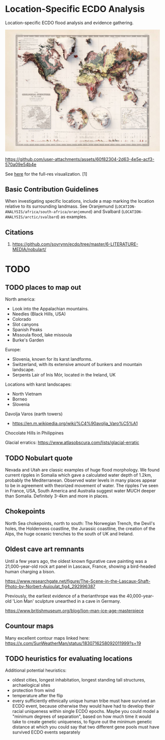 # Location-Specific ECDO Analysis

Location-specific ECDO flood analysis and evidence gathering.

![world](img/global-elevation2.jpg "world")

https://github.com/user-attachments/assets/60f82304-2d63-4e5e-acf3-570a09e54b4e

See [here](https://github.com/sovrynn/ecdo/tree/master/6-LITERATURE-MEDIA/nobulart/ecdo-visualizations) for the full-res visualization. [1]

## Basic Contribution Guidelines

When investigating specific locations, include a map marking the location relative to its surrounding landmass. See Oranjemund (`LOCATION-ANALYSIS/africa/south-africa/oranjemund`) and Svalbard (`LOCATION-ANALYSIS/arctic/svalbard`) as examples.

## Citations

1. https://github.com/sovrynn/ecdo/tree/master/6-LITERATURE-MEDIA/nobulart/

# TODO

## TODO places to map out

North america:
- Look into the Appalachian mountains.
- Needles (Black Hills, USA)
- Colorado
- Slot canyons
- Spanish Peaks
- Missoula flood, lake missoula
- Burke's Garden

Europe:
- Slovenia, known for its karst landforms.
- Switzerland, with its extensive amount of bunkers and mountain landscape.
- Serpents Lair of Inis Mór, located in the Ireland, UK

Locations with karst landscapes:
- North Vietnam
- Borneo
- Slovenia

Davolja Varos (earth towers)
- https://en.m.wikipedia.org/wiki/%C4%90avolja_Varo%C5%A1

Chocolate Hills in Philippines

Glacial erratics: https://www.atlasobscura.com/lists/glacial-erratic

## TODO Nobulart quote

Nevada and Utah are classic examples of huge flood morphology. We found current ripples in Somalia which gave a calculated water depth of 1.2km, probably the Mediterranean. Observed water levels in many places appear to be in agreement with theorized movement of water. The ripples I’ve seen in France, USA, South America and Australia suggest water MUCH deeper than Somalia. Definitely 3-4km and more in places.

## Chokepoints

North Sea chokepoints, north to south: The Norwegian Trench, the Devil's holes, the Holderness coastline, the Jurassic coastline, the creation of the Alps, the huge oceanic trenches to the south of UK and Ireland.

## Oldest cave art remnants

Until a few years ago, the oldest known figurative cave painting was a 21,000-year-old rock art panel in Lascaux, France, showing a bird-headed human charging a bison.

https://www.researchgate.net/figure/The-Scene-in-the-Lascaux-Shaft-Photo-by-Norbert-Aujoulat_fig4_292996387

Previously, the earliest evidence of a therianthrope was the 40,000-year-old 'Lion Man' sculpture unearthed in a cave in Germany.

https://www.britishmuseum.org/blog/lion-man-ice-age-masterpiece

## Countour maps

Many excellent contour maps linked here: https://x.com/SunWeatherMan/status/1830716258092011999?s=19

## TODO heuristics for evaluating locations

Additional potential heuristics:
- oldest cities, longest inhabitation, longest standing tall structures, archaelogical sites
- protection from wind
- temperature after the flip
- every sufficiently ethnically unique human tribe must have survived an ECDO event, because otherwise they would have had to develop their racial uniqueness within single ECDO epochs. Maybe you could model a "minimum degrees of separation", based on how much time it would take to create genetic uniqueness, to figure out the minimum genetic distance at which you could say that two different gene pools must have survived ECDO events separately